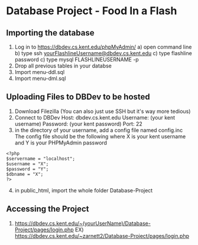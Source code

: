 # Database Project - Food In a Flash
## Importing the database
1) Log in to https://dbdev.cs.kent.edu/phpMyAdmin/
    a) open command line
    b) type ssh yourFlashlineUsername@dbdev.cs.kent.edu
    c) type flashline password
    c) type mysql FLASHLINEUSERNAME -p
3) Drop all previous tables in your databse
4) Import menu-ddl.sql
5) Import menu-dml.sql

## Uploading Files to DBDev to be hosted
1) Download Filezilla (You can also just use SSH but it's way more tedious)
2) Connect to DBDev
   Host:     dbdev.cs.kent.edu
   Username: (your kent username)
   Password: (your kent password)
   Port:     22
3) in the directory of your username, add a config file named config.inc
   The config file should be the following where X is your kent username and Y is your PHPMyAdmin password
```
<?php
$servername = "localhost";
$username = "X";
$password = "Y";
$dbname = "X";
?>
```
4) in public_html, import the whole folder Database-Project

## Accessing the Project
1) https://dbdev.cs.kent.edu/~(yourUserName)/Database-Project/pages/login.php
    EX) https://dbdev.cs.kent.edu/~zarnett2/Database-Project/pages/login.php
